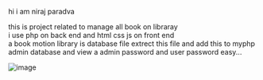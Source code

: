 hi i am niraj paradva <br>

this is project related to manage all book on libraray 
<br>i use php on back end and html css js on front end
<br>a book motion library is database file extrect this file and add this to myphp admin database and view a admin password and user password easy...

![image](https://github.com/user-attachments/assets/82200ffe-429f-4714-8efc-7e7958482715)
